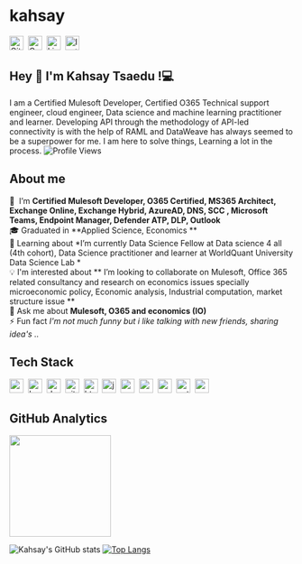 # kahsay
<a href="https://www.github.com/KTsaedu" target="_blank"><img src="https://img.shields.io/badge/GitHub-100000?style=flat&logo=github&logoColor=white" alt="GitHub Badge" height="25"></a>&nbsp;
<a href="mailto:kascholl25@gmail.com@gmail.com" target="_blank"><img src="https://img.shields.io/badge/Gmail-D14836?style=flat&logo=gmail&logoColor=white" alt="Gmail Badge" height="25"></a>&nbsp;
<a href="https://www.linkedin.com/in/www.linkedin.com/in/kas-tsa" target="_blank"><img src="https://img.shields.io/badge/LinkedIn-0077B5?style=flat&logo=linkedin&logoColor=white" alt="LinkedIn Badge" height="25"></a>&nbsp;
<a href="https://www.instagram.com/Chollk3" target="_blank"><img src="https://img.shields.io/badge/Instagram-E4405F?style=flat&logo=instagram&logoColor=white" alt="Instagram Badge" height="25"></a>&nbsp;

## Hey 👋 I'm Kahsay Tsaedu !💻
I am a Certified Mulesoft Developer, Certified O365 Technical support engineer, cloud engineer, Data science and machine learning practitioner and learner. 
Developing API through the methodology of API-led connectivity is with the help of RAML and DataWeave has always seemed to be a superpower for me. I am here to solve things, Learning a lot in the process.
![Profile Views](https://komarev.com/ghpvc/?username=KTsaedu&theme=default&color=blue&style=flat&label=Profile+Views)

## About me
🔭&nbsp; I’m  **Certified Mulesoft Developer, O365 Certified, MS365 Architect, Exchange Online, Exchange Hybrid, AzureAD, DNS, SCC , Microsoft Teams,  Endpoint Manager, Defender ATP, DLP, Outlook**
<br/>🎓&nbsp;Graduated in **Applied Science, Economics **
<br/>🌱&nbsp;Learning about *I’m currently Data Science Fellow at Data science  4 all (4th cohort), Data Science practitioner and learner at WorldQuant University Data Science Lab *
<br/>💡&nbsp;I'm interested about ** I’m looking to collaborate on  Mulesoft, Office 365 related  consultancy and research on economics issues specially microeconomic policy, Economic analysis, Industrial computation, market structure issue **
<br/>💬&nbsp;Ask me about **Mulesoft, O365 and economics (IO)**
<br/>⚡&nbsp;Fun fact *I'm not much funny but i like talking with new  friends, sharing idea's ..*

## Tech Stack
<img src="https://img.shields.io/badge/Apache-05122A?style=flat&logo=apache" alt="apache Badge" height="25">&nbsp;
<img src="https://img.shields.io/badge/Bash-05122A?style=flat&logo=gnu-bash" alt="bash Badge" height="25">&nbsp;
<img src="https://img.shields.io/badge/Docker-05122A?style=flat&logo=docker" alt="docker Badge" height="25">&nbsp;
<img src="https://img.shields.io/badge/Git-05122A?style=flat&logo=git" alt="git Badge" height="25">&nbsp;
<img src="https://img.shields.io/badge/Html5-05122A?style=flat&logo=html5" alt="html5 Badge" height="25">&nbsp;
<img src="https://img.shields.io/badge/Java-05122A?style=flat&logo=java" alt="java Badge" height="25">&nbsp;
<img src="https://img.shields.io/badge/Matlab-05122A?style=flat&logo=matlab" alt="matlab Badge" height="25">&nbsp;
<img src="https://img.shields.io/badge/Oracle-05122A?style=flat&logo=oracle" alt="oracle Badge" height="25">&nbsp;
<img src="https://img.shields.io/badge/Postgresql-05122A?style=flat&logo=postgresql" alt="postgresql Badge" height="25">&nbsp;
<img src="https://img.shields.io/badge/Python-05122A?style=flat&logo=python" alt="python Badge" height="25">&nbsp;
<img src="https://img.shields.io/badge/R-05122A?style=flat&logo=r" alt="r Badge" height="25">&nbsp;

## GitHub Analytics
<div>
<img height="180em" src="https://github-readme-streak-stats.herokuapp.com/?user=KTsaedu&theme=default"> 
</div>


![Kahsay's GitHub stats](https://github-readme-stats.vercel.app/api?username=KTsaedu&show_icons=true&theme=radical)
[![Top Langs](https://github-readme-stats.vercel.app/api/top-langs/?username=KTsaedu)](https://github.com/KTsaedu/github-readme-stats)










